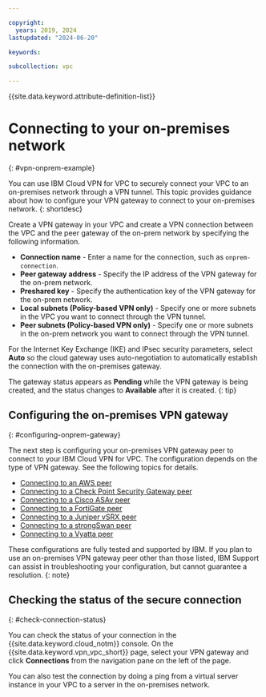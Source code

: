 ```yaml
---

copyright:
  years: 2019, 2024
lastupdated: "2024-06-20"

keywords:

subcollection: vpc

---
```


{{site.data.keyword.attribute-definition-list}}

# Connecting to your on-premises network
{: #vpn-onprem-example}

You can use IBM Cloud VPN for VPC to securely connect your VPC to an on-premises network through a VPN tunnel. This topic provides guidance about how to configure your VPN gateway to connect to your on-premises network.
{: shortdesc}

Create a VPN gateway in your VPC and create a VPN connection between the VPC and the peer gateway of the on-prem network by specifying the following information.

* **Connection name** - Enter a name for the connection, such as `onprem-connection`.
* **Peer gateway address** - Specify the IP address of the VPN gateway for the on-prem network.
* **Preshared key** - Specify the authentication key of the VPN gateway for the on-prem network.
* **Local subnets (Policy-based VPN only)** - Specify one or more subnets in the VPC you want to connect through the VPN tunnel.
* **Peer subnets (Policy-based VPN only)** - Specify one or more subnets in the on-prem network you want to connect through the VPN tunnel.

For the Internet Key Exchange (IKE) and IPsec security parameters, select **Auto** so the cloud gateway uses auto-negotiation to automatically establish the connection with the on-premises gateway.

The gateway status appears as **Pending** while the VPN gateway is being created, and the status changes to **Available** after it is created.
{: tip}

## Configuring the on-premises VPN gateway
{: #configuring-onprem-gateway}

The next step is configuring your on-premises VPN gateway peer to connect to your IBM Cloud VPN for VPC. The configuration depends on the type of VPN gateway. See the following topics for details.

* [Connecting to an AWS peer](/docs/vpc?topic=vpc-aws-config)
* [Connecting to a Check Point Security Gateway peer](/docs/vpc?topic=vpc-check-point-config)
* [Connecting to a Cisco ASAv peer](/docs/vpc?topic=vpc-cisco-asav-config)
* [Connecting to a FortiGate peer](/docs/vpc?topic=vpc-fortigate-config)
* [Connecting to a Juniper vSRX peer](/docs/vpc?topic=vpc-juniper-vsrx-config)
* [Connecting to a strongSwan peer](/docs/vpc?topic=vpc-strongswan-config)
* [Connecting to a Vyatta peer](/docs/vpc?topic=vpc-vyatta-config)

These configurations are fully tested and supported by IBM. If you plan to use an on-premises VPN gateway peer other than those listed, IBM Support can assist in troubleshooting your configuration, but cannot guarantee a resolution.
{: note}

## Checking the status of the secure connection
{: #check-connection-status}

You can check the status of your connection in the {{site.data.keyword.cloud_notm}} console. On the {{site.data.keyword.vpn_vpc_short}} page, select your VPN gateway and click **Connections** from the navigation pane on the left of the page.

You can also test the connection by doing a ping from a virtual server instance in your VPC to a server in the on-premises network.
